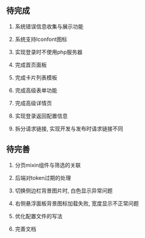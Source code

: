 ## 待完成

1. 系统错误信息收集与展示功能

2. 系统支持Iconfont图标

3. 实现登录时不使用php服务器

4. 完成首页面板

5. 完成卡片列表模板

6. 完成高级表单功能

7. 完成高级详情页

8. 实现登录返回配置信息

9. 拆分请求链接, 实现开发与发布时请求链接不同

## 待完善

1. 分页mixin组件与筛选的关联

2. 后端对token过期的处理

3. 切换侧边栏背景图片时, 白色显示异常问题

4. 右侧悬浮面板背景图标加载失败, 宽度显示不正常问题

5. 优化配置文件的写法

6. 完善文档